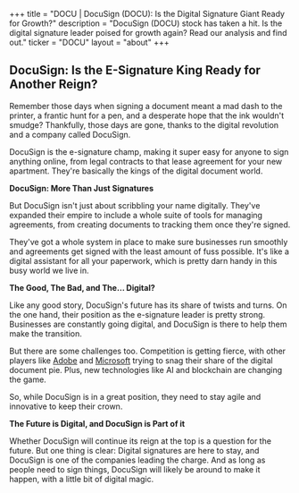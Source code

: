 +++
title = "DOCU |  DocuSign (DOCU): Is the Digital Signature Giant Ready for Growth?"
description = "DocuSign (DOCU) stock has taken a hit. Is the digital signature leader poised for growth again? Read our analysis and find out."
ticker = "DOCU"
layout = "about"
+++

        


## DocuSign: Is the E-Signature King Ready for Another Reign?

Remember those days when signing a document meant a mad dash to the printer, a frantic hunt for a pen, and a desperate hope that the ink wouldn't smudge? Thankfully, those days are gone, thanks to the digital revolution and a company called DocuSign.  

DocuSign is the e-signature champ, making it super easy for anyone to sign anything online, from legal contracts to that lease agreement for your new apartment.  They're basically the kings of the digital document world.

**DocuSign: More Than Just Signatures**

But DocuSign isn't just about scribbling your name digitally.  They've expanded their empire to include a whole suite of tools for managing agreements, from creating documents to tracking them once they're signed. 

They've got a whole system in place to make sure businesses run smoothly and agreements get signed with the least amount of fuss possible.  It's like a digital assistant for all your paperwork, which is pretty darn handy in this busy world we live in.

**The Good, The Bad, and The… Digital?**

Like any good story, DocuSign's future has its share of twists and turns.  On the one hand, their position as the e-signature leader is pretty strong.  Businesses are constantly going digital, and DocuSign is there to help them make the transition.

But there are some challenges too.  Competition is getting fierce, with other players like [Adobe](/stocks/adbe/) and [Microsoft](/stocks/msft/) trying to snag their share of the digital document pie.  Plus, new technologies like AI and blockchain are changing the game.  

So, while DocuSign is in a great position, they need to stay agile and innovative to keep their crown. 

**The Future is Digital, and DocuSign is Part of it**

Whether DocuSign will continue its reign at the top is a question for the future.  But one thing is clear:  Digital signatures are here to stay, and DocuSign is one of the companies leading the charge.  And as long as people need to sign things, DocuSign will likely be around to make it happen, with a little bit of digital magic. 

        